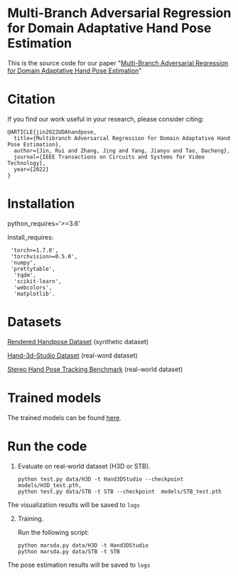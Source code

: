 
# Multi-Branch Adversarial Regression for Domain Adaptative Hand Pose Estimation

This is the source code for our paper "[Multi-Branch Adversarial Regression for Domain Adaptative Hand Pose Estimation](https://ieeexplore.ieee.org/abstract/document/9732951/metrics#metrics)"

# Citation

If you find our work useful in your research, please consider citing:

	@ARTICLE{jin2022UDAhandpose,
	  title={Multibranch Adversarial Regression for Domain Adaptative Hand Pose Estimation}, 
	  author={Jin, Rui and Zhang, Jing and Yang, Jianyu and Tao, Dacheng},
	  journal={IEEE Transactions on Circuits and Systems for Video Technology}, 
	  year={2022}
	}


# Installation

 python_requires='>=3.6'

 Install_requires:

  	 'torch>=1.7.0',
  	 'torchvision>=0.5.0',
  	 'numpy',
  	 'prettytable',
 	  'tqdm',
 	  'scikit-learn',
 	  'webcolors',
 	  'matplotlib'.
	  
# Datasets

 [Rendered Handpose Dataset](https://lmb.informatik.uni-freiburg.de/resources/datasets/RenderedHandposeDataset.en.html) (synthetic dataset)
 
 [Hand-3d-Studio Dataset](https://www.yangangwang.com/papers/ZHAO-H3S-2020-02.html) (real-word dataset)
 
 [Stereo Hand Pose Tracking Benchmark](https://www.dropbox.com/sh/ve1yoar9fwrusz0/AAAfu7Fo4NqUB7Dn9AiN8pCca?dl=0) (real-world dataset) 
 
 
 
 #  Trained models
 
 The trained models can be found [here](https://ait.ethz.ch/projects/2018/vae_hands/downloads/models.zip).

 
 
 # Run the code
 
 1. Evaluate on real-world dataset (H3D or STB).
    ```
    python test.py data/H3D -t Hand3DStudio --checkpoint  models/H3D_test.pth,
    python test.py data/STB -t STB --checkpoint  models/STB_test.pth
    ```
   The visualization results will be saved to ``logs``
   
   
 2. Training.
    
    Run the following script:
    ```
    python marsda.py data/H3D -t Hand3DStudio
    python marsda.py data/STB -t STB
    ```
   The pose estimation results will be saved to ``logs``
  
